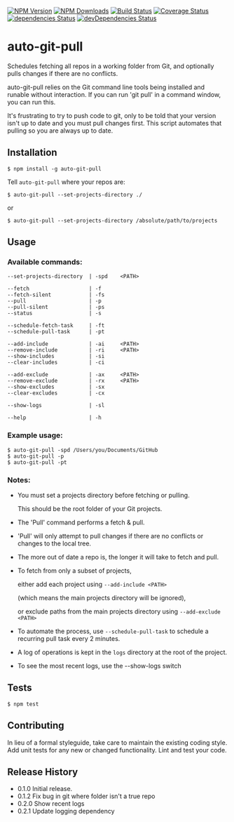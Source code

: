 [![NPM Version](https://img.shields.io/npm/v/auto-git-pull.svg?style=flat-square)](https://www.npmjs.com/package/auto-git-pull)
[![NPM Downloads](https://img.shields.io/npm/dm/auto-git-pull.svg?style=flat-square)](https://www.npmjs.com/package/auto-git-pull)
[![Build Status](https://travis-ci.org/alexc155/auto-git-pull.svg?branch=master)](https://travis-ci.org/alexc155/auto-git-pull)
[![Coverage Status](https://coveralls.io/repos/github/alexc155/auto-git-pull/badge.svg?branch=master)](https://coveralls.io/github/alexc155/auto-git-pull?branch=master)
[![dependencies Status](https://david-dm.org/alexc155/auto-git-pull/status.svg)](https://david-dm.org/alexc155/auto-git-pull)
[![devDependencies Status](https://david-dm.org/alexc155/auto-git-pull/dev-status.svg)](https://david-dm.org/alexc155/auto-git-pull?type=dev)

# auto-git-pull

Schedules fetching all repos in a working folder from Git, and optionally pulls changes if there are no conflicts.

auto-git-pull relies on the Git command line tools being installed and runable without interaction. If you can run 'git pull' in a command window, you can run this.

It's frustrating to try to push code to git, only to be told that your version isn't up to date and you must pull changes first. This script automates that pulling so you are always up to date.

## Installation

```
$ npm install -g auto-git-pull
```

Tell `auto-git-pull` where your repos are:

```
$ auto-git-pull --set-projects-directory ./
```

or

```
$ auto-git-pull --set-projects-directory /absolute/path/to/projects
```

## Usage

### Available commands:

    --set-projects-directory  | -spd    <PATH>

    --fetch                   | -f
    --fetch-silent            | -fs
    --pull                    | -p
    --pull-silent             | -ps
    --status                  | -s

    --schedule-fetch-task     | -ft
    --schedule-pull-task      | -pt

    --add-include             | -ai     <PATH>
    --remove-include          | -ri     <PATH>
    --show-includes           | -si
    --clear-includes          | -ci

    --add-exclude             | -ax     <PATH>
    --remove-exclude          | -rx     <PATH>
    --show-excludes           | -sx
    --clear-excludes          | -cx

    --show-logs               | -sl

    --help                    | -h

### Example usage:

    $ auto-git-pull -spd /Users/you/Documents/GitHub
    $ auto-git-pull -p
    $ auto-git-pull -pt

### Notes:

* You must set a projects directory before fetching or pulling.
    
    This should be the root folder of your Git projects.

* The 'Pull' command performs a fetch & pull.
  
* 'Pull' will only attempt to pull changes if there are no conflicts or changes to the local tree.

* The more out of date a repo is, the longer it will take to fetch and pull.

* To fetch from only a subset of projects,

    either add each project using `--add-include <PATH>`

    (which means the main projects directory will be ignored),

    or exclude paths from the main projects directory using `--add-exclude <PATH>`

* To automate the process, use `--schedule-pull-task` to schedule a recurring pull task every 2 minutes.

* A log of operations is kept in the `logs` directory at the root of the project.

* To see the most recent logs, use the --show-logs switch

## Tests

```
$ npm test
```

## Contributing

In lieu of a formal styleguide, take care to maintain the existing coding style.
Add unit tests for any new or changed functionality. Lint and test your code.

## Release History

- 0.1.0 Initial release.
- 0.1.2 Fix bug in git where folder isn't a true repo
- 0.2.0 Show recent logs
- 0.2.1 Update logging dependency